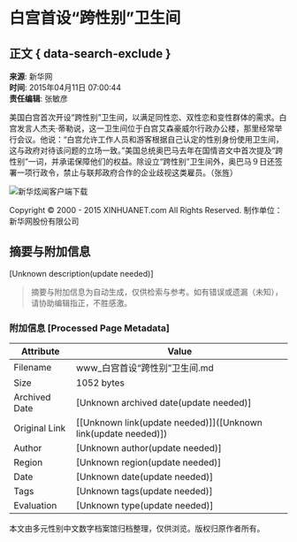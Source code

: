 # 白宫首设“跨性别”卫生间

## 正文 { data-search-exclude }


**来源**: 新华网  
**时间**: 2015年04月11日 07:00:44  
**责任编辑**: 张敏彦

美国白宫首次开设“跨性别”卫生间，以满足同性恋、双性恋和变性群体的需求。白宫发言人杰夫·蒂勒说，这一卫生间位于白宫艾森豪威尔行政办公楼，那里经常举行会议。他说：“白宫允许工作人员和游客根据自己认定的性别身份使用卫生间，这与政府对待该问题的立场一致。”美国总统奥巴马去年在国情咨文中首次提及“跨性别”一词，并承诺保障他们的权益。除设立“跨性别”卫生间外，奥巴马９日还签署一项行政令，禁止与联邦政府合作的企业歧视这类雇员。（张旌）

![新华炫闻客户端下载](http://www.news.cn/2015/xilan/images/twoCode_xuanwen.jpg)

Copyright © 2000 - 2015 XINHUANET.com All Rights Reserved. 制作单位：新华网股份有限公司
<!-- tcd_original_link http://www.xinhuanet.com/world/2015-04/11/c_127677512.htm -->


## 摘要与附加信息

<!-- tcd_abstract -->
[Unknown description(update needed)]
<!-- tcd_abstract_end -->

> 摘要与附加信息为自动生成，仅供检索与参考。如有错误或遗漏（未知），请协助编辑指正，不胜感激。

### 附加信息 [Processed Page Metadata]

| Attribute       | Value                                  |
|-----------------|----------------------------------------|
| Filename        | www_白宫首设“跨性别”卫生间.md                             |
| Size            | 1052 bytes                           |
| Archived Date   | [Unknown archived date(update needed)]                             |
| Original Link   | [[Unknown link(update needed)]]([Unknown link(update needed)])                       |
| Author          | [Unknown author(update needed)]                               |
| Region          | [Unknown region(update needed)]                               |
| Date            | [Unknown date(update needed)]                                 |
| Tags            | [Unknown tags(update needed)]                                 |
| Evaluation            | [Unknown type(update needed)]                                 |
<!-- tcd_table_end -->

本文由多元性别中文数字档案馆归档整理，仅供浏览。版权归原作者所有。
